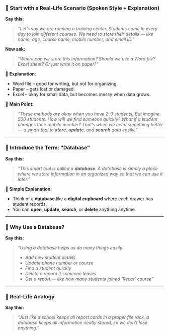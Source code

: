 ### 🔹 Start with a Real-Life Scenario (Spoken Style + Explanation)

**Say this:**

> _“Let’s say we are running a training center. Students come in every day to join different courses. We need to store their details — like name, age, course name, mobile number, and email ID.”_

**Now ask:**

> _“Where can we store this information? Should we use a Word file? Excel sheet? Or just write it on paper?”_

🧠 **Explanation**:
- Word file – good for writing, but not for organizing.
- Paper – gets lost or damaged.
- Excel – okay for small data, but becomes messy when data grows.

📌 **Main Point**:
> _“These methods are okay when you have 2–3 students. But imagine 500 students. How will we find someone quickly? What if a student changes their mobile number? That’s when we need something better — a smart tool to **store**, **update**, and **search** data easily.”_

---

### 🔹 Introduce the Term: "Database"

**Say this:**

> _“This smart tool is called a **database**. A database is simply a place where we store information in an organized way so that we can use it later.”_

🧠 **Simple Explanation**:
- Think of a **database** like a **digital cupboard** where each drawer has student records.
- You can **open**, **update**, **search**, or **delete** anything anytime.

---

### 🔹 Why Use a Database?

**Say this:**

> _“Using a database helps us do many things easily:_
> - _Add new student details_  
> - _Update phone number or course_  
> - _Find a student quickly_  
> - _Delete a record if someone leaves_  
> - _Get a report — like how many students joined ‘React’ course”_

---

### 🔹 Real-Life Analogy

**Say this:**

> _“Just like a school keeps all report cards in a proper file rack, a database keeps all information neatly stored, so we don’t lose anything.”_
